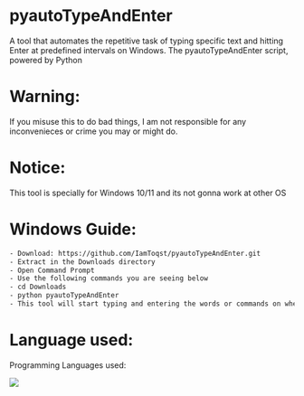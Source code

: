 # pyautoTypeAndEnter
A tool that automates the repetitive task of typing specific text and hitting Enter at predefined intervals on Windows. The pyautoTypeAndEnter script, powered by Python
# Warning:
If you misuse this to do bad things, I am not responsible for any inconvenieces or crime you may or might do.
# Notice:
This tool is specially for Windows 10/11 and its not gonna work at other OS
# Windows Guide:
```bash
- Download: https://github.com/IamToqst/pyautoTypeAndEnter.git
- Extract in the Downloads directory
- Open Command Prompt
- Use the following commands you are seeing below
- cd Downloads
- python pyautoTypeAndEnter
- This tool will start typing and entering the words or commands on when you try to type so before running this make sure to make your search bar ready or your ssh 
```
# Language used:
Programming Languages used:

<img src="https://img.shields.io/badge/Python-14354C?style=for-the-badge&logo=python&logoColor=wh">
